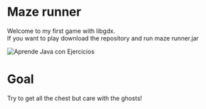 # Maze runner
Welcome to my first game with libgdx.<br>
If you want to play download the repository and run maze runner.jar<br>


![Aprende Java con Ejercicios]("https://gyazo.com/68780166da00ace31dca855aa78b6299")

# Goal

Try to get all the chest but care with the ghosts!
